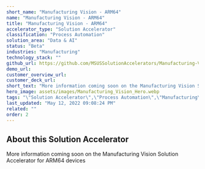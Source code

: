 ```yaml
---
short_name: "Manufacturing Vision - ARM64"
name: "Manufacturing Vision - ARM64"
title: "Manufacturing Vision - ARM64"
accelerator_type: "Solution Accelerator"
classification: "Process Automation"
solution_area: "Data & AI"
status: "Beta"
industries: "Manufacturing"
technology_stack: ""
github_url: https://github.com/MSUSSolutionAccelerators/Manufacturing-Vision-Solution-Accelerator-ARM64v8
demo_url: 
customer_overview_url: 
customer_deck_url: 
short_text: "More information coming soon on the Manufacturing Vision Solution Accelerator for ARM64 devices"
hero_image: assets/images/Manufacturing_Vision_Hero.webp
tags: "\"Solution Accelerator\",\"Process Automation\",\"Manufacturing\",\"Data & AI\""
last_updated: "May 12, 2022 09:08:24 PM"
related: ""
order: 2
---
```

## About this Solution Accelerator

More information coming soon on the Manufacturing Vision Solution Accelerator for ARM64 devices